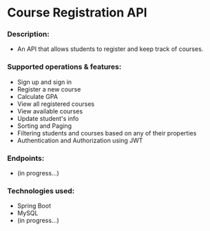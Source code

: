 # Course Registration API
### Description:
* An API that allows students to register and keep track of courses.
### Supported operations & features:
* Sign up and sign in
* Register a new course
* Calculate GPA
* View all registered courses
* View available courses
* Update student's info
* Sorting and Paging
* Filtering students and courses based on any of their properties
* Authentication and Authorization using JWT
### Endpoints:
* (in progress...)
### Technologies used:
* Spring Boot
* MySQL
* (in progress...)
